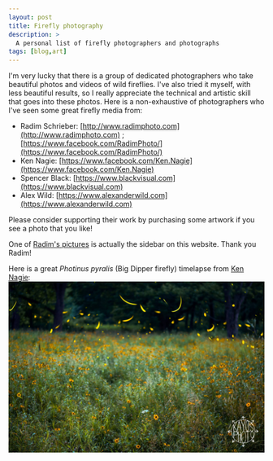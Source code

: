 ```yaml
---
layout: post
title: Firefly photography
description: >
  A personal list of firefly photographers and photographs
tags: [blog,art]
---
```

I'm very lucky that there is a group of dedicated photographers who take beautiful photos and videos of wild fireflies.  I've also tried it myself, with less beautiful results, so I really appreciate the technical and artistic skill that goes into these photos. Here is a non-exhaustive of photographers who I've seen some great firefly media from:

* Radim Schrieber: [http://www.radimphoto.com](http://www.radimphoto.com) ; [https://www.facebook.com/RadimPhoto/](https://www.facebook.com/RadimPhoto/)
* Ken Nagie: [https://www.facebook.com/Ken.Nagie](https://www.facebook.com/Ken.Nagie)
* Spencer Black: [https://www.blackvisual.com](https://www.blackvisual.com)
* Alex Wild: [https://www.alexanderwild.com](https://www.alexanderwild.com)

Please consider supporting their work by purchasing some artwork if you see a photo that you like!

One of [Radim's pictures](https://www.facebook.com/RadimPhoto/posts/1935136113184278) is actually the sidebar on this website. Thank you Radim!

Here is a great *Photinus pyralis* (Big Dipper firefly) timelapse from [Ken Nagie](https://www.facebook.com/Ken.Nagie/posts/2164625460439510):
![Photinus pyralis timelapse](/images/firefly_photos/37070659_2164620430440013_7862791779769122816_o.jpg)